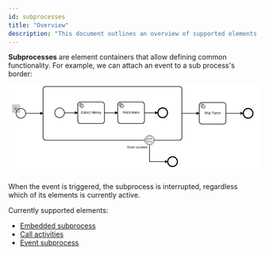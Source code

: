 ```yaml
---
id: subprocesses
title: "Overview"
description: "This document outlines an overview of supported elements."
---
```


**Subprocesses** are element containers that allow defining common functionality. For example, we can attach an event to a sub process's border:

![payload](./assets/sub-process.gif)

When the event is triggered, the subprocess is interrupted, regardless which of its elements is currently active.

Currently supported elements:

- [Embedded subprocess](embedded-subprocesses/embedded-subprocesses.md)
- [Call activities](call-activities/call-activities.md)
- [Event subprocess](event-subprocesses/event-subprocesses.md)
